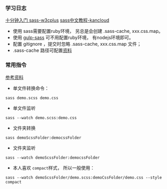 ### 学习日志

[十分钟入门 sass-w3cplus](http://www.w3cplus.com/sassguide/)
[sass中文教程-kancloud](http://www.kancloud.cn/kancloud/sass-tutorial/48498)

* 使用 sass需要配置ruby环境， 另总是会创建 .sass-cache, xxx.css.map。 
* 使用 [gulp-sass](https://www.npmjs.com/package/gulp-sass) 可不用配置ruby环境， 有nodejs环境即可。
* 配置 gitignore ，提交时忽略 .sass-cache, xxx.css.map 文件；
* .sass-cache 路径可配置[资料](http://sass.bootcss.com/docs/sass-reference/#cache_location-option)


### 常用指令
[参考资料](http://www.w3cplus.com/sassguide/compile.html)
* 单文件转换命令：
```
sass demo.scss demo.css
```

* 单文件监听
```
sass --watch demo.scss:demo.css
```

* 文件夹转换
```
sass demoScssFolder:democssFolder
```

* 文件夹监听
```
sass --watch demoScssFolder:democssFolder
```

* 本人喜欢 `compact`样式， 所以一般使用：
```
sass --watch demoScssFolder/demo.scss:demoCssFolder/demo.css --style compact
``` 



